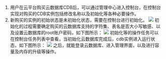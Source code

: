 1. 用户在云平台购买云数据库CDB后，可以通过管理中心进入控制台，在控制台实现对购买的CDB实例包括修改名称以及初始化等各种必要操作。
2. 新购买的实例的初始状态是未初始化状态，需要在控制台进行初始化。
![](http://imgcache.tce.fsphere.cn/static/mccdn.qcloud.com/static/img/f8c37dbde2829cddfbb045f737369b70/f8c37dbde282.png)
初始化的过程需要确定购买的云数据库支持的字符集、表名是否大小写敏感、以及设置云数据库的root账户密码，如下图所示：
![](http://imgcache.tce.fsphere.cn/static/mccdn.qcloud.com/static/img/8465b666cfd471ba4b6253fcb286eccd/8465b666cfd4.png)
初始化等的操作任务可以在控制台任务列表中查看，当初始化云数据库完成后，cdb实例进入运行状态，如下图所示：
![](http://imgcache.tce.fsphere.cn/static/mccdn.qcloud.com/static/img/9c13a7e0c697c8633fd648ae0478790c/9c13a7e0c697.png)
之后，就能登录云数据库、进入管理界面，以及进行容量及内存的升级等操作。
